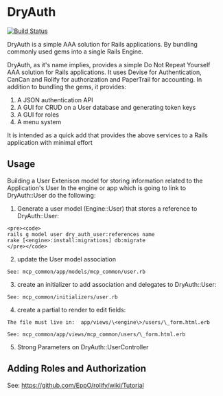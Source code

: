 # DryAuth

[![Build Status](https://semaphoreapp.com/api/v1/projects/6a4f592a-4a69-4976-983f-c10726d6a718/130967/shields_badge.png )](https://semaphoreapp.com/api/v1/projects/6a4f592a-4a69-4976-983f-c10726d6a718/130967/shields_badge.png)

DryAuth is a simple AAA solution for Rails applications. By bundling commonly used gems into a single Rails Engine.

DryAuth, as it's name implies, provides a simple Do Not Repeat Yourself AAA solution for Rails applications.
It uses Devise for Authentication, CanCan and Rolify for authorization and PaperTrail for accounting.
In addition to bundling the gems, it provides:


1. A JSON authentication API
1. A GUI for CRUD on a User database and generating token keys
1. A GUI for roles
1. A menu system

It is intended as a quick add that provides the above services to a Rails application with minimal effort


## Usage

Building a User Extenison model for storing information related to the Application's User
In the engine or app which is going to link to DryAuth::User do the following:


  1. Generate a user model (Engine::User) that stores a reference to DryAuth::User:

	<pre><code>
	rails g model user dry_auth_user:references name
	rake [<engine>:install:migrations] db:migrate
	</pre></code>


  2. update the User model association

	See: mcp_common/app/models/mcp_common/user.rb


  3. create an initializer to add association and delegates to DryAuth::User:

	See: mcp_common/initializers/user.rb


  4. create a partial to render to edit fields:

	The file must live in:  app/views/\<engine\>/users/\_form.html.erb

	See: mcp_common/app/views/mcp_common/users/\_form.html.erb

  5. Strong Parameters on DryAuth::UserController



## Adding Roles and Authorization

See: https://github.com/EppO/rolify/wiki/Tutorial



